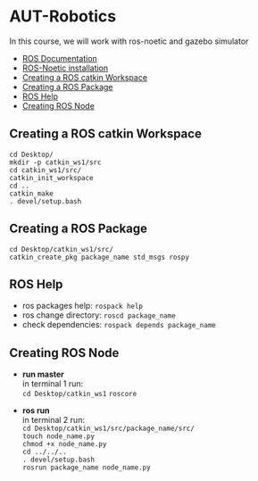 # AUT-Robotics
In this course, we will work with ros-noetic and gazebo simulator<br/>
- [ROS Documentation](http://wiki.ros.org/)
- [ROS-Noetic installation](http://wiki.ros.org/noetic/Installation)
- [Creating a ROS catkin Workspace](#creating-a-ros-catkin-workspace)
- [Creating a ROS Package](#creating-a-ros-package)
- [ROS Help](#ros-help)
- [Creating ROS Node](#creating-ros-node)

## Creating a ROS catkin Workspace
`cd Desktop/`<br/>
`mkdir -p catkin_ws1/src`<br/>
`cd catkin_ws1/src/`<br/>
`catkin_init_workspace`<br/>
`cd ..`<br/>
`catkin_make`<br/>
`. devel/setup.bash`<br/>

## Creating a ROS Package
`cd Desktop/catkin_ws1/src/`<br/>
`catkin_create_pkg package_name std_msgs rospy`<br/>

## ROS Help
- ros packages help:
`rospack help`
- ros change directory:
`roscd package_name`
- check dependencies:
`rospack depends package_name`

## Creating ROS Node
- **run master**<br/>
in terminal 1 run:<br>
`cd Desktop/catkin_ws1`
`roscore`

- **ros run**<br/>
in terminal 2 run:<br/>
`cd Desktop/catkin_ws1/src/package_name/src/`<br/>
`touch node_name.py`<br/>
`chmod +x node_name.py`<br/>
`cd ../../..`<br/>
`. devel/setup.bash`<br/>
`rosrun package_name node_name.py`
